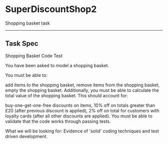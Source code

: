 
# SuperDiscountShop2
Shopping basket task 


___________
 Task Spec
-----------

Shopping Basket Code Test

You have been asked to model a shopping basket.

You must be able to:

add items to the shopping basket,
remove items from the shopping basket,
empty the shopping basket.
Additionally, you must be able to calculate the total value of the shopping basket. This should account for:

buy-one-get-one-free discounts on items,
10% off on totals greater than £20 (after previous discount is applied),
2% off on total for customers with loyalty cards (after all other discounts are applied).
You must be able to validate that the code works through passing tests.

What we will be looking for:
Evidence of 'solid' coding techniques and test driven development.
